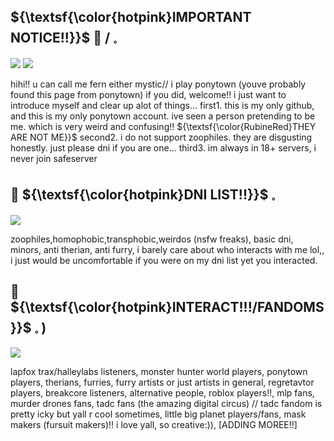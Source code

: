 ## ${\textsf{\color{hotpink}IMPORTANT NOTICE!!}}$ 🌈 /  𓈒

<img src="https://64.media.tumblr.com/3e6cfebc3058d8fa96f364fca5a1ff77/83f1982e22e1420f-56/s500x750/e47b8c344349605b8abe9a37b3ca958ec2605666.gifv">

<img src="https://64.media.tumblr.com/e980747ceb4a6685e51414e817f55645/d1b13d10a3b57c68-12/s400x600/e3d43d9e77997ded36dcc3c4ca368d50888a8b90.gifv">

hihi!! u can call me fern either mystic// i play ponytown (youve probably found this page from ponytown) if you did, welcome!! i just want to introduce myself and clear up alot of things...
first1. this is my only github, and this is my only ponytown account. ive seen a person pretending to be me. which is very weird and confusing!! ${\textsf{\color{RubineRed}THEY ARE NOT ME}}$
second2. i do not support zoophiles. they are disgusting honestly. just please dni if you are one...
third3. im always in 18+ servers, i never join safeserver

##  🌈  ${\textsf{\color{hotpink}DNI LIST!!}}$  𓈒

<img src="https://64.media.tumblr.com/c678a449efadbc444dbd8726ae9e99fc/008259af8f9c76ed-e5/s2048x3072/b03323059ab675876799120b38ff4c4245248562.pnj">

zoophiles,homophobic,transphobic,weirdos (nsfw freaks), basic dni, minors, anti therian, anti furry, i barely care about who interacts with me lol,, i just would be uncomfortable if you were on my dni list yet you interacted.

##  🌈 ${\textsf{\color{hotpink}INTERACT!!!/FANDOMS}}$  𓈒  )

<img src="https://64.media.tumblr.com/c678a449efadbc444dbd8726ae9e99fc/008259af8f9c76ed-e5/s2048x3072/b03323059ab675876799120b38ff4c4245248562.pnj">

lapfox trax/halleylabs listeners, monster hunter world players, ponytown players, therians, furries, furry artists or just artists in general, regretavtor players, breakcore listeners, alternative people, roblox players!!, mlp fans, murder drones fans, tadc fans (the amazing digital circus) // tadc fandom is pretty icky but yall r cool sometimes, little big planet players/fans, mask makers (fursuit makers)!! i love yall, so creative:)), [ADDING MOREE!!]
